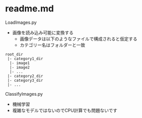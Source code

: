 # readme.md


LoadImages.py

- 画像を読み込み可能に変換する
	- 画像データは以下のようなファイルで構成されると仮定する
	- カテゴリー名はフォルダーと一致

```
root_dir
 |- category1_dir
  |- image1
  |- image2
  |- ...
 |- category2_dir
 |- category3_dir
 |- ... 
```
 

ClassifyImages.py

- 機械学習
- 複雑なモデルではないのでCPU計算でも問題ないです
